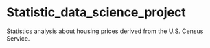 # Statistic_data_science_project
Statistics analysis about housing prices derived from the U.S. Census Service. 
